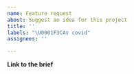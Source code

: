 ```yaml
---
name: Feature request
about: Suggest an idea for this project
title: ''
labels: "\U0001F3CA‍♀️ covid"
assignees: ''

---
```


**Link to the brief**
